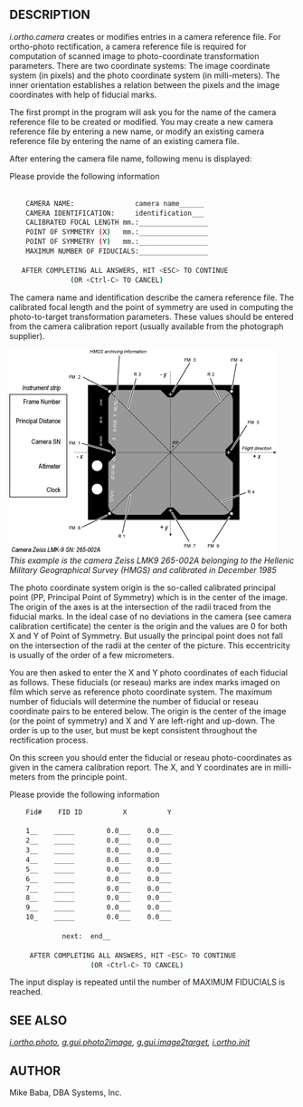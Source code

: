 ## DESCRIPTION

*i.ortho.camera* creates or modifies entries in a camera reference file.
For ortho-photo rectification, a camera reference file is required for
computation of scanned image to photo-coordinate transformation
parameters. There are two coordinate systems: The image coordinate
system (in pixels) and the photo coordinate system (in milli-meters).
The inner orientation establishes a relation between the pixels and the
image coordinates with help of fiducial marks.

The first prompt in the program will ask you for the name of the camera
reference file to be created or modified. You may create a new camera
reference file by entering a new name, or modify an existing camera
reference file by entering the name of an existing camera file.

After entering the camera file name, following menu is displayed:

Please provide the following information

```bash

    CAMERA NAME:               camera name______
    CAMERA IDENTIFICATION:     identification___
    CALIBRATED FOCAL LENGTH mm.:_________________
    POINT OF SYMMETRY (X)   mm.:_________________
    POINT OF SYMMETRY (Y)   mm.:_________________
    MAXIMUM NUMBER OF FIDUCIALS:_________________

   AFTER COMPLETING ALL ANSWERS, HIT <ESC> TO CONTINUE
               (OR <Ctrl-C> TO CANCEL)
```

The camera name and identification describe the camera reference file.
The calibrated focal length and the point of symmetry are used in
computing the photo-to-target transformation parameters. These values
should be entered from the camera calibration report (usually available
from the photograph supplier).

![Sketch of aerial photo](i_ortho_camera.png)
*This example is the camera Zeiss LMK9 265-002A belonging to the
Hellenic Military Geographical Survey (HMGS) and calibrated in December
1985*

The photo coordinate system origin is the so-called calibrated principal
point (PP, Principal Point of Symmetry) which is in the center of the
image. The origin of the axes is at the intersection of the radii traced
from the fiducial marks. In the ideal case of no deviations in the
camera (see camera calibration certificate) the center is the origin and
the values are 0 for both X and Y of Point of Symmetry. But usually the
principal point does not fall on the intersection of the radii at the
center of the picture. This eccentricity is usually of the order of a
few micrometers.

You are then asked to enter the X and Y photo coordinates of each
fiducial as follows. These fiducials (or reseau) marks are index marks
imaged on film which serve as reference photo coordinate system. The
maximum number of fiducials will determine the number of fiducial or
reseau coordinate pairs to be entered below. The origin is the center of
the image (or the point of symmetry) and X and Y are left-right and
up-down. The order is up to the user, but must be kept consistent
throughout the rectification process.

On this screen you should enter the fiducial or reseau photo-coordinates
as given in the camera calibration report. The X, and Y coordinates are
in milli-meters from the principle point.

Please provide the following information

```bash
    Fid#    FID ID          X          Y

    1__    _____        0.0___    0.0___
    2__    _____        0.0___    0.0___
    3__    _____        0.0___    0.0___
    4__    _____        0.0___    0.0___
    5__    _____        0.0___    0.0___
    6__    _____        0.0___    0.0___
    7__    _____        0.0___    0.0___
    8__    _____        0.0___    0.0___
    9__    _____        0.0___    0.0___
    10_    _____        0.0___    0.0___

             next:  end__

     AFTER COMPLETING ALL ANSWERS, HIT <ESC> TO CONTINUE
                    (OR <Ctrl-C> TO CANCEL)
```

The input display is repeated until the number of MAXIMUM FIDUCIALS is
reached.

## SEE ALSO

*[i.ortho.photo](i.ortho.photo.md),
[g.gui.photo2image](g.gui.photo2image.md),
[g.gui.image2target](g.gui.image2target.md),
[i.ortho.init](i.ortho.init.md)*

## AUTHOR

Mike Baba, DBA Systems, Inc.

